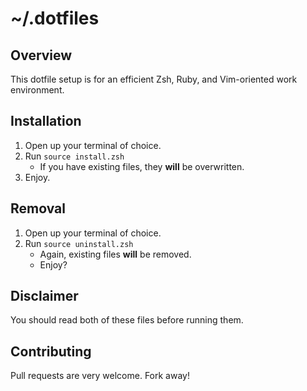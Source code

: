 # ~/.dotfiles

## Overview
This dotfile setup is for an efficient Zsh, Ruby, and Vim-oriented work environment. 

## Installation
1. Open up your terminal of choice.
2. Run ```source install.zsh```
	- If you have existing files, they **will** be overwritten. 
3. Enjoy.

## Removal
1. Open up your terminal of choice.
3. Run ```source uninstall.zsh```
	- Again, existing files **will** be removed.
   - Enjoy?

## Disclaimer
You should read both of these files before running them.

## Contributing
Pull requests are very welcome. Fork away!